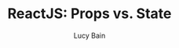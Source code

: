 ---
sections:
  - reactjs
link: 'http://lucybain.com/blog/2016/react-state-vs-pros/'
title: 'ReactJS: Props vs. State'
author: 'Lucy Bain'
publishedAt: 2016-11-27T00:00:00.000Z
type:
  - article
topics:
  - props_proptypes
  - component_state
suggestedBy:
  - andreamangano
createdAt: 2018-03-09T01:32:00.000Z
reference: aHR0cDovL2x1Y3liYWluLmNvbS9ibG9nLzIwMTYvcmVhY3Qtc3RhdGUtdnMtcHJvcy8
slug: reactjs-props-vs-state-by-lucy-bain
---